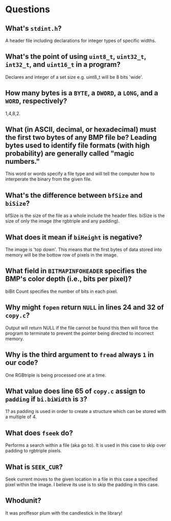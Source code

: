 # Questions

## What's `stdint.h`?

A header file including declarations for integer types of specific widths.

## What's the point of using `uint8_t`, `uint32_t`, `int32_t`, and `uint16_t` in a program?

Declares and integer of a set size e.g. uint8_t will be 8 bits 'wide'.

## How many bytes is a `BYTE`, a `DWORD`, a `LONG`, and a `WORD`, respectively?

1,4,8,2.

## What (in ASCII, decimal, or hexadecimal) must the first two bytes of any BMP file be? Leading bytes used to identify file formats (with high probability) are generally called "magic numbers."

This word or words specify a file type and will tell the computer how to interperate the binary from the given file.

## What's the difference between `bfSize` and `biSize`?

bfSize is the size of the file as a whole include the header files. biSize is the size of only the image (the rgbtriple and any padding).

## What does it mean if `biHeight` is negative?

The image is 'top down'. This means that the first bytes of data stored into memory will be the bottow row of pixels in the image.

## What field in `BITMAPINFOHEADER` specifies the BMP's color depth (i.e., bits per pixel)?

biBit Count specifies the number of bits in each pixel.

## Why might `fopen` return `NULL` in lines 24 and 32 of `copy.c`?

Output will return NULL if the file cannot be found this then will force the program to terminate to prevent the pointer being directed to incorrect memory.

## Why is the third argument to `fread` always `1` in our code?

One RGBtriple is being processed one at a time.

## What value does line 65 of `copy.c` assign to `padding` if `bi.biWidth` is `3`?

1? as padding is used in order to create a structure which can be stored with a multiple of 4.

## What does `fseek` do?

Performs a search within a file (aka go to). It is used in this case to skip over padding to rgbtriple pixels.

## What is `SEEK_CUR`?

Seek current moves to the given location in a file in this case a specified pixel within the image. I believe its use is to skip the padding in this case.

## Whodunit?

It was proffesor plum with the candlestick in the library!
